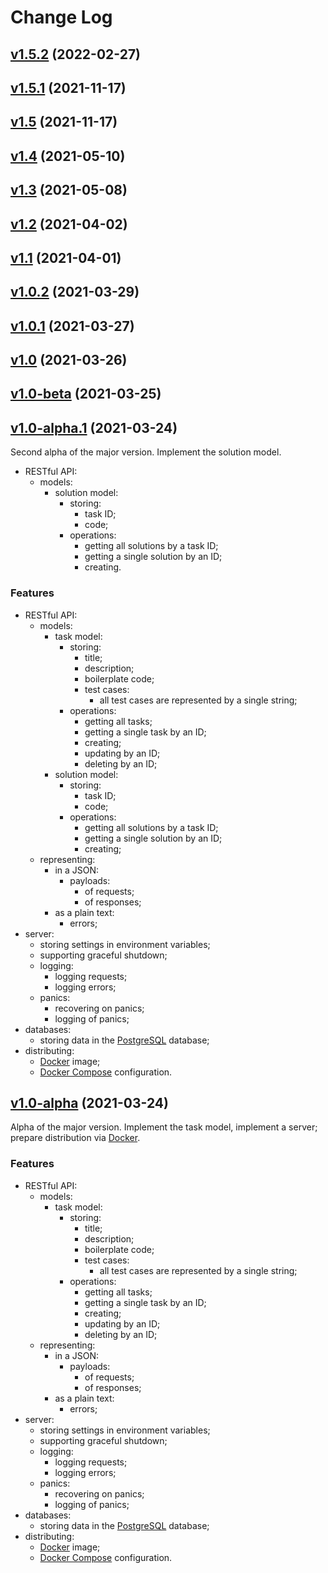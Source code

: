 # Change Log

## [v1.5.2](https://github.com/thewizardplusplus/go-exercises-backend/tree/v1.5.2) (2022-02-27)

## [v1.5.1](https://github.com/thewizardplusplus/go-exercises-backend/tree/v1.5.1) (2021-11-17)

## [v1.5](https://github.com/thewizardplusplus/go-exercises-backend/tree/v1.5) (2021-11-17)

## [v1.4](https://github.com/thewizardplusplus/go-exercises-backend/tree/v1.4) (2021-05-10)

## [v1.3](https://github.com/thewizardplusplus/go-exercises-backend/tree/v1.3) (2021-05-08)

## [v1.2](https://github.com/thewizardplusplus/go-exercises-backend/tree/v1.2) (2021-04-02)

## [v1.1](https://github.com/thewizardplusplus/go-exercises-backend/tree/v1.1) (2021-04-01)

## [v1.0.2](https://github.com/thewizardplusplus/go-exercises-backend/tree/v1.0.2) (2021-03-29)

## [v1.0.1](https://github.com/thewizardplusplus/go-exercises-backend/tree/v1.0.1) (2021-03-27)

## [v1.0](https://github.com/thewizardplusplus/go-exercises-backend/tree/v1.0) (2021-03-26)

## [v1.0-beta](https://github.com/thewizardplusplus/go-exercises-backend/tree/v1.0-beta) (2021-03-25)

## [v1.0-alpha.1](https://github.com/thewizardplusplus/go-exercises-backend/tree/v1.0-alpha.1) (2021-03-24)

Second alpha of the major version. Implement the solution model.

- RESTful API:
  - models:
    - solution model:
      - storing:
        - task ID;
        - code;
      - operations:
        - getting all solutions by a task ID;
        - getting a single solution by an ID;
        - creating.

### Features

- RESTful API:
  - models:
    - task model:
      - storing:
        - title;
        - description;
        - boilerplate code;
        - test cases:
          - all test cases are represented by a single string;
      - operations:
        - getting all tasks;
        - getting a single task by an ID;
        - creating;
        - updating by an ID;
        - deleting by an ID;
    - solution model:
      - storing:
        - task ID;
        - code;
      - operations:
        - getting all solutions by a task ID;
        - getting a single solution by an ID;
        - creating;
  - representing:
    - in a JSON:
      - payloads:
        - of requests;
        - of responses;
    - as a plain text:
      - errors;
- server:
  - storing settings in environment variables;
  - supporting graceful shutdown;
  - logging:
    - logging requests;
    - logging errors;
  - panics:
    - recovering on panics;
    - logging of panics;
- databases:
  - storing data in the [PostgreSQL](https://www.postgresql.org/) database;
- distributing:
  - [Docker](https://www.docker.com/) image;
  - [Docker Compose](https://docs.docker.com/compose/) configuration.

## [v1.0-alpha](https://github.com/thewizardplusplus/go-exercises-backend/tree/v1.0-alpha) (2021-03-24)

Alpha of the major version. Implement the task model, implement a server; prepare distribution via [Docker](https://www.docker.com/).

### Features

- RESTful API:
  - models:
    - task model:
      - storing:
        - title;
        - description;
        - boilerplate code;
        - test cases:
          - all test cases are represented by a single string;
      - operations:
        - getting all tasks;
        - getting a single task by an ID;
        - creating;
        - updating by an ID;
        - deleting by an ID;
  - representing:
    - in a JSON:
      - payloads:
        - of requests;
        - of responses;
    - as a plain text:
      - errors;
- server:
  - storing settings in environment variables;
  - supporting graceful shutdown;
  - logging:
    - logging requests;
    - logging errors;
  - panics:
    - recovering on panics;
    - logging of panics;
- databases:
  - storing data in the [PostgreSQL](https://www.postgresql.org/) database;
- distributing:
  - [Docker](https://www.docker.com/) image;
  - [Docker Compose](https://docs.docker.com/compose/) configuration.
